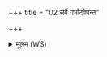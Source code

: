 +++
title = "02 सर्वे गर्भादवेपन्त"

+++
<details><summary>मूलम् (WS)</summary>

सर्वे गर्भादवेपन्त जायमानादसूस्वः।  
ससूव हि तामाहुर्वशेति ब्रह्मणा क्लृप्त उत बन्धुरस्याः ॥ ३ ॥
</details>